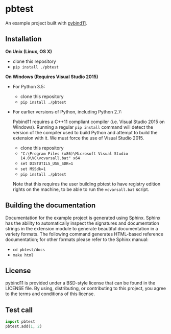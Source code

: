 pbtest
=====

An example project built with [pybind11](https://github.com/wjakob/pybind11).

Installation
------------

**On Unix (Linux, OS X)**

 - clone this repository
 - `pip install ./pbtest`

**On Windows (Requires Visual Studio 2015)**

 - For Python 3.5:
     - clone this repository
     - `pip install ./pbtest`
 - For earlier versions of Python, including Python 2.7:

   Pybind11 requires a C++11 compliant compiler (i.e. Visual Studio 2015 on
   Windows). Running a regular `pip install` command will detect the version
   of the compiler used to build Python and attempt to build the extension
   with it. We must force the use of Visual Studio 2015.

     - clone this repository
     - `"C:\Program Files (x86)\Microsoft Visual Studio 14.0\VC\vcvarsall.bat" x64`
     - `set DISTUTILS_USE_SDK=1`
     - `set MSSdk=1`
     - `pip install ./pbtest`

   Note that this requires the user building pbtest to have registry edition
   rights on the machine, to be able to run the `vcvarsall.bat` script.


Building the documentation
--------------------------

Documentation for the example project is generated using Sphinx. Sphinx has the
ability to automatically inspect the signatures and documentation strings in
the extension module to generate beautiful documentation in a variety formats.
The following command generates HTML-based reference documentation; for other
formats please refer to the Sphinx manual:

 - `cd pbtest/docs`
 - `make html`

License
-------

pybind11 is provided under a BSD-style license that can be found in the LICENSE
file. By using, distributing, or contributing to this project, you agree to the
terms and conditions of this license.

Test call
---------

```python
import pbtest
pbtest.add(1, 2)
```
